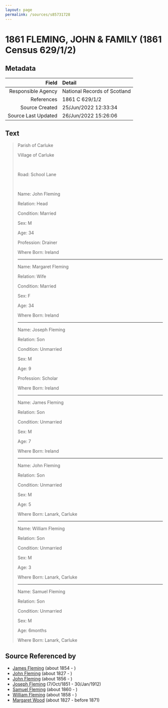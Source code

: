 ```yaml
---
layout: page
permalink: /sources/s85731728
---
```


# 1861 FLEMING, JOHN & FAMILY (1861 Census 629/1/2)

## Metadata

Field | Detail
---:|:---
Responsible Agency | National Records of Scotland
References | 1861 C 629/1/2
Source Created | 25/Jun/2022 12:33:34
Source Last Updated | 26/Jun/2022 15:26:06

## Text

> Parish of Carluke
>
> Village of Carluke
>
> <br/>
>
> Road: School Lane
>
> <br/>
>
> Name: John Fleming
>
> Relation: Head
>
> Condition: Married
>
> Sex: M
>
> Age: 34
>
> Profession: Drainer
>
> Where Born: Ireland
>
> ---
>
> Name: Margaret Fleming
>
> Relation: Wife
>
> Condition: Married
>
> Sex: F
>
> Age: 34
>
> Where Born: Ireland
>
> ---
>
> Name: Joseph Fleming
>
> Relation: Son
>
> Condition: Unmarried
>
> Sex: M
>
> Age: 9
>
> Profession: Scholar
>
> Where Born: Ireland
>
> ---
>
> Name: James Fleming
>
> Relation: Son
>
> Condition: Unmarried
>
> Sex: M
>
> Age: 7
>
> Where Born: Ireland
>
> ---
>
> Name: John Fleming
>
> Relation: Son
>
> Condition: Unmarried
>
> Sex: M
>
> Age: 5
>
> Where Born: Lanark, Carluke
>
> ---
>
> Name: William Fleming
>
> Relation: Son
>
> Condition: Unmarried
>
> Sex: M
>
> Age: 3
>
> Where Born: Lanark, Carluke
>
> ---
>
> Name: Samuel Fleming
>
> Relation: Son
>
> Condition: Unmarried
>
> Sex: M
>
> Age: 6months
>
> Where Born: Lanark, Carluke
>

## Source Referenced by

* [James Fleming](../people/@45874990@-james-fleming-b1854-d.md) (about 1854 - )
* [John Fleming](../people/@39983533@-john-fleming-b1827-d.md) (about 1827 - )
* [John Fleming](../people/@18678270@-john-fleming-b1856-d.md) (about 1856 - )
* [Joseph Fleming](../people/@57117702@-joseph-fleming-b1851-10-7-d1912-1-30.md) (7/Oct/1851 - 30/Jan/1912)
* [Samuel Fleming](../people/@19337566@-samuel-fleming-b1860-d.md) (about 1860 - )
* [William Fleming](../people/@78368531@-william-fleming-b1858-d.md) (about 1858 - )
* [Margaret Wood](../people/@50500805@-margaret-wood-b1827-d1871.md) (about 1827 - before 1871)
